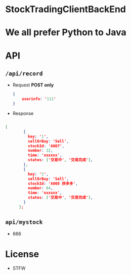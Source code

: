# StockTradingClientBackEnd



# We all prefer Python to Java

# API

## `/api/record`

- Request  **POST only**

  ```JSON
  {
      userinfo: '111'
  }
  ```

- Response

```Json

[
        {
          key: '1',
          sellOrBuy: 'Sell',
          stockId: 'A007',
          number: 32,
          time: 'xxxxxx',
          states: ['交易中', '交易完成'],
        },
        {
          key: '2',
          sellOrBuy: 'Sell',
          stockId: 'A008 拼多多',
          number: 64,
          time: 'xxxxxx',
          states: ['交易中', '交易完成'],
        }
      ];
```

## `api/mystock`

- 666



# License

- STFW
